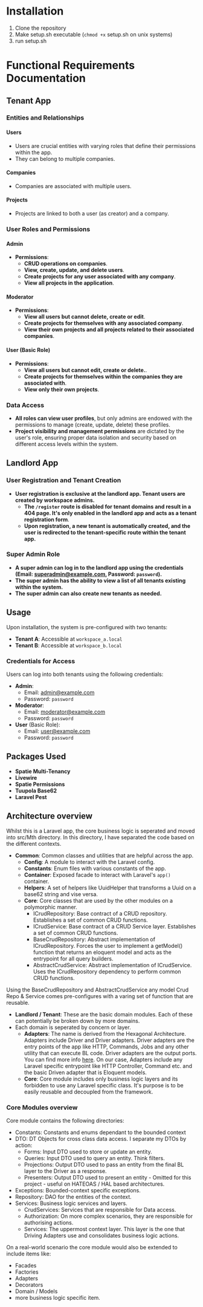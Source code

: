# Installation

1. Clone the repository
2. Make setup.sh executable (`chmod +x` setup.sh on unix systems)
3. run setup.sh

# Functional Requirements Documentation

## Tenant App

### Entities and Relationships

#### Users

- Users are crucial entities with varying roles that define their permissions within the app.
- They can belong to multiple companies.

#### Companies

- Companies are associated with multiple users.

#### Projects

- Projects are linked to both a user (as creator) and a company.

### User Roles and Permissions

#### Admin

- **Permissions**:
    - **CRUD operations on companies**.
    - **View, create, update, and delete users**.
    - **Create projects for any user associated with any company**.
    - **View all projects in the application**.

#### Moderator

- **Permissions**:
    - **View all users but cannot delete, create or edit**.
    - **Create projects for themselves with any associated company**.
    - **View their own projects and all projects related to their associated companies**.

#### User (Basic Role)

- **Permissions**:
    - **View all users but cannot edit, create or delete.**.
    - **Create projects for themselves within the companies they are associated with**.
    - **View only their own projects**.

### Data Access

- **All roles can view user profiles**, but only admins are endowed with the permissions to manage (create, update,
  delete) these profiles.
- **Project visibility and management permissions** are dictated by the user's role, ensuring proper data isolation and
  security based on different access levels within the system.

## Landlord App

### User Registration and Tenant Creation

- **User registration is exclusive at the landlord app. Tenant users are created by workspace admins.**
    - **The `/register` route is disabled for tenant domains and result in a 404 page. It's only enabled in the landlord
      app and acts as a tenant registration form**.
    - **Upon registration, a new tenant is automatically created, and the user is redirected to the tenant-specific
      route
      within the tenant app.**

### Super Admin Role

- **A super admin can log in to the landlord app using the credentials (Email: superadmin@example.com,
  Password: `password`).**
- **The super admin has the ability to view a list of all tenants existing within the system.**
- **The super admin can also create new tenants as needed.**

## Usage

Upon installation, the system is pre-configured with two tenants:

- **Tenant A**: Accessible at `workspace_a.local`
- **Tenant B**: Accessible at `workspace_b.local`

### Credentials for Access

Users can log into both tenants using the following credentials:

- **Admin**:
    - Email: admin@example.com
    - Password: `password`
- **Moderator**:
    - Email: moderator@example.com
    - Password: `password`
- **User** (Basic Role):
    - Email: user@example.com
    - Password: `password`

## Packages Used

- **Spatie Multi-Tenancy**
- **Livewire**
- **Spatie Permissions**
- **Tuupola Base62**
- **Laravel Pest**

## Architecture overview

Whilst this is a Laravel app, the core business logic is seperated and moved into src/Mth directory.
In this directory, I have separated the code based on the different contexts.

- **Common**: Common classes and utilities that are helpful across the app.
    - **Config**: A module to interact with the Laravel config.
    - **Constants**: Enum files with various constants of the app.
    - **Container**: Exposed facade to interact with Laravel's `app()` container.
    - **Helpers**: A set of helpers like UuidHelper that transforms a Uuid on a base62 string and vise versa.
    - **Core**: Core classes that are used by the other modules on a polymorphic manner.
        - ICrudRepository: Base contract of a CRUD repository. Establishes a set of common CRUD functions.
        - ICrudService: Base contract of a CRUD Service layer. Establishes a set of common CRUD functions.
        - BaseCrudRepository: Abstract implementation of ICrudRepository. Forces the user to implement a getModel()
          function that returns an eloquent model and acts as the entrypoint for all query builders.
        - AbstractCrudService: Abstract implementation of ICrudService. Uses the ICrudRepository dependency to perform
          common CRUD functions.

Using the BaseCrudRepository and AbstractCrudService any model Crud Repo & Service comes pre-configures with a varing
set of function that are reusable.

- **Landlord / Tenant**: These are the basic domain modules. Each of these can potentially be broken down by more
  domains.
- Each domain is seperated by concern or layer.
    - **Adapters**: The name is derived from the Hexagonal Architecture. Adapters include Driver and Driver adapters.
      Driver
      adapters are the entry points of the app like HTTP, Commands, Jobs and any other utility that can execute BL code.
      Driver adapters are the output ports. You can find more
      info [here](https://medium.com/idealo-tech-blog/hexagonal-ports-adapters-architecture-e3617bcf00a0). On our case,
      Adapters include any Laravel specific entrypoint like HTTP Controller, Command etc. and the basic Driven adapter
      that is Eloquent models.
    - **Core**: Core module includes only business logic layers and its forbidden to use any Laravel specific class.
      It's purpose is to be easily reusable and decoupled from the framework.

### Core Modules overview

Core module contains the following directories:

- Constants: Constants and enums dependant to the bounded context
- DTO: DT Objects for cross class data access. I separate my DTOs by action:
    - Forms: Input DTO used to store or update an entity.
    - Queries: Input DTO used to query an entity. Think filters.
    - Projections: Output DTO used to pass an entity from the final BL layer to the Driver as a response.
    - Presenters: Output DTO used to present an entity - Omitted for this project - useful on HATEOAS / HAL based
      architectures.
- Exceptions: Bounded-context specific exceptions.
- Repository: DAO for the entities of the context.
- Services: Business logic services and layers.
    - CrudServices: Services that are responsible for Data access.
    - Authorization: On more complex scenarios, they are responsible for authorising actions.
    - Services: The uppermost context layer. This layer is the one that Driving Adapters use and consolidates business
      logic actions.

On a real-world scenario the core module would also be extended to include items like:

- Facades
- Factories
- Adapters
- Decorators
- Domain / Models
- more business logic specific item.
